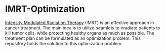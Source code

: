 # IMRT-Optimization

[Intensity Modulated Radiation Therapy](https://en.wikipedia.org/wiki/Radiation_therapy#Intensity-modulated_radiation_therapy_(IMRT)) (IMRT) is an effective approach in cancer treatment. The main idea is to utilize beamlets to irradiate patients to kill tumor cells, while protecting healthy organs as much as possible. The treatment plan can be formulated as an optimization problem. This repository holds the solution to this optimization problem.

